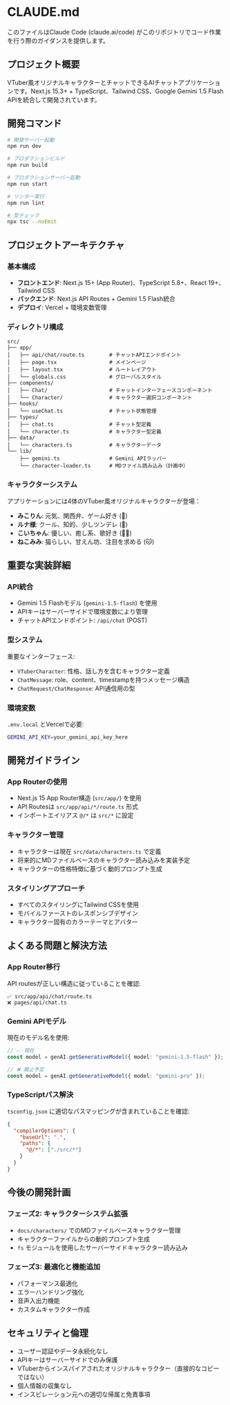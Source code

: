 # CLAUDE.md

このファイルはClaude Code (claude.ai/code) がこのリポジトリでコード作業を行う際のガイダンスを提供します。

## プロジェクト概要

VTuber風オリジナルキャラクターとチャットできるAIチャットアプリケーションです。Next.js 15.3+ + TypeScript、Tailwind CSS、Google Gemini 1.5 Flash APIを統合して開発されています。

## 開発コマンド

```bash
# 開発サーバー起動
npm run dev

# プロダクションビルド
npm run build

# プロダクションサーバー起動
npm run start

# リンター実行
npm run lint

# 型チェック
npx tsc --noEmit
```

## プロジェクトアーキテクチャ

### 基本構成
- **フロントエンド**: Next.js 15+ (App Router)、TypeScript 5.8+、React 19+、Tailwind CSS
- **バックエンド**: Next.js API Routes + Gemini 1.5 Flash統合
- **デプロイ**: Vercel + 環境変数管理

### ディレクトリ構成
```
src/
├── app/
│   ├── api/chat/route.ts        # チャットAPIエンドポイント
│   ├── page.tsx                 # メインページ
│   ├── layout.tsx               # ルートレイアウト
│   └── globals.css              # グローバルスタイル
├── components/
│   ├── Chat/                    # チャットインターフェースコンポーネント
│   └── Character/               # キャラクター選択コンポーネント
├── hooks/
│   └── useChat.ts               # チャット状態管理
├── types/
│   ├── chat.ts                  # チャット型定義
│   └── character.ts             # キャラクター型定義
├── data/
│   └── characters.ts            # キャラクターデータ
└── lib/
    ├── gemini.ts                # Gemini APIラッパー
    └── character-loader.ts      # MDファイル読み込み（計画中）
```

### キャラクターシステム
アプリケーションには4体のVTuber風オリジナルキャラクターが登場：
- **みこりん**: 元気、関西弁、ゲーム好き (🌸)
- **ルナ様**: クール、知的、少しツンデレ (🌙)
- **こいちゃん**: 優しい、癒し系、歌好き (🧜‍♀️)
- **ねこみみ**: 猫らしい、甘えん坊、注目を求める (🐱)

## 重要な実装詳細

### API統合
- Gemini 1.5 Flashモデル (`gemini-1.5-flash`) を使用
- APIキーはサーバーサイドで環境変数により管理
- チャットAPIエンドポイント: `/api/chat` (POST)

### 型システム
重要なインターフェース:
- `VTuberCharacter`: 性格、話し方を含むキャラクター定義
- `ChatMessage`: role、content、timestampを持つメッセージ構造
- `ChatRequest/ChatResponse`: API通信用の型

### 環境変数
`.env.local` とVercelで必要:
```bash
GEMINI_API_KEY=your_gemini_api_key_here
```

## 開発ガイドライン

### App Routerの使用
- Next.js 15 App Router構造 (`src/app/`) を使用
- API Routesは `src/app/api/*/route.ts` 形式
- インポートエイリアス `@/*` は `src/*` に設定

### キャラクター管理
- キャラクターは現在 `src/data/characters.ts` で定義
- 将来的にMDファイルベースのキャラクター読み込みを実装予定
- キャラクターの性格特徴に基づく動的プロンプト生成

### スタイリングアプローチ
- すべてのスタイリングにTailwind CSSを使用
- モバイルファーストのレスポンシブデザイン
- キャラクター固有のカラーテーマとアバター

## よくある問題と解決方法

### App Router移行
API routesが正しい構造に従っていることを確認:
```
✅ src/app/api/chat/route.ts
❌ pages/api/chat.ts
```

### Gemini APIモデル
現在のモデル名を使用:
```typescript
// ✅ 現在
const model = genAI.getGenerativeModel({ model: "gemini-1.5-flash" });

// ❌ 廃止予定
const model = genAI.getGenerativeModel({ model: "gemini-pro" });
```

### TypeScriptパス解決
`tsconfig.json` に適切なパスマッピングが含まれていることを確認:
```json
{
  "compilerOptions": {
    "baseUrl": ".",
    "paths": {
      "@/*": ["./src/*"]
    }
  }
}
```

## 今後の開発計画

### フェーズ2: キャラクターシステム拡張
- `docs/characters/` でのMDファイルベースキャラクター管理
- キャラクターファイルからの動的プロンプト生成
- `fs` モジュールを使用したサーバーサイドキャラクター読み込み

### フェーズ3: 最適化と機能追加
- パフォーマンス最適化
- エラーハンドリング強化
- 音声入出力機能
- カスタムキャラクター作成

## セキュリティと倫理

- ユーザー認証やデータ永続化なし
- APIキーはサーバーサイドでのみ保護
- VTuberからインスパイアされたオリジナルキャラクター（直接的なコピーではない）
- 個人情報の収集なし
- インスピレーション元への適切な帰属と免責事項
